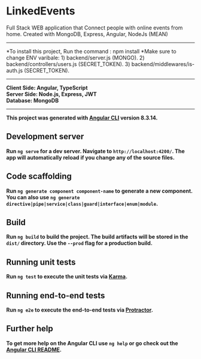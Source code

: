 # LinkedEvents
Full Stack WEB application that Connect people with online events from home. Created with MongoDB, Express, Angular, NodeJs (MEAN)
<hr>
*To install this project, Run the command : npm install
*Make sure to change ENV varibale:
1) backend/server.js (MONGO).
2) backend/controllers/users.js (SECRET_TOKEN).
3) backend/middlewares/is-auth.js (SECRET_TOKEN).
<hr>
<b>Client Side: Angular, TypeScript <br>
<b>Server Side:</b> Node.js, Express, JWT <br>
<b>Database:</b> MongoDB<br>
<hr>




This project was generated with [Angular CLI](https://github.com/angular/angular-cli) version 8.3.14.

## Development server

Run `ng serve` for a dev server. Navigate to `http://localhost:4200/`. The app will automatically reload if you change any of the source files.

## Code scaffolding

Run `ng generate component component-name` to generate a new component. You can also use `ng generate directive|pipe|service|class|guard|interface|enum|module`.

## Build

Run `ng build` to build the project. The build artifacts will be stored in the `dist/` directory. Use the `--prod` flag for a production build.

## Running unit tests

Run `ng test` to execute the unit tests via [Karma](https://karma-runner.github.io).

## Running end-to-end tests

Run `ng e2e` to execute the end-to-end tests via [Protractor](http://www.protractortest.org/).

## Further help

To get more help on the Angular CLI use `ng help` or go check out the [Angular CLI README](https://github.com/angular/angular-cli/blob/master/README.md).
